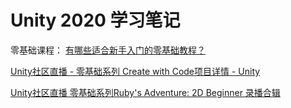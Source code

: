 # Unity 2020 学习笔记

零基础课程： [有哪些适合新手入门的零基础教程？](https://unity.cn/ask/question/5f7ad513edbc2a0020ee3359)

[Unity社区直播 - 零基础系列 Create with Code项目详情 - Unity](https://unity.cn/projects/unityling-ji-chu-zhi-bo-create-with-code-live-zhong-wen-5-7wan-ba-dian-kai-bo)

[Unity社区直播 零基础系列Ruby's Adventure: 2D Beginner 录播合辑](https://www.bilibili.com/video/BV1mf4y1R7g3)
